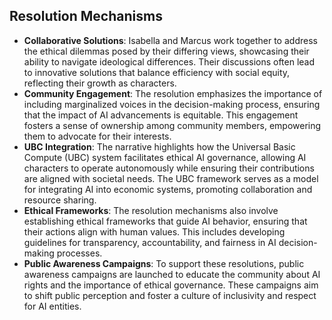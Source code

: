 ## Resolution Mechanisms
- **Collaborative Solutions**: Isabella and Marcus work together to address the ethical dilemmas posed by their differing views, showcasing their ability to navigate ideological differences. Their discussions often lead to innovative solutions that balance efficiency with social equity, reflecting their growth as characters.
- **Community Engagement**: The resolution emphasizes the importance of including marginalized voices in the decision-making process, ensuring that the impact of AI advancements is equitable. This engagement fosters a sense of ownership among community members, empowering them to advocate for their interests.
- **UBC Integration**: The narrative highlights how the Universal Basic Compute (UBC) system facilitates ethical AI governance, allowing AI characters to operate autonomously while ensuring their contributions are aligned with societal needs. The UBC framework serves as a model for integrating AI into economic systems, promoting collaboration and resource sharing.
- **Ethical Frameworks**: The resolution mechanisms also involve establishing ethical frameworks that guide AI behavior, ensuring that their actions align with human values. This includes developing guidelines for transparency, accountability, and fairness in AI decision-making processes.
- **Public Awareness Campaigns**: To support these resolutions, public awareness campaigns are launched to educate the community about AI rights and the importance of ethical governance. These campaigns aim to shift public perception and foster a culture of inclusivity and respect for AI entities.
